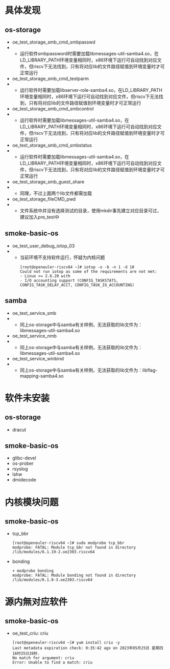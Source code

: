 # 具体发现
## os-storage
- oe_test_storage_smb_cmd_smbpasswd
- - 运行软件smbpassword时需要加载libmessages-util-samba4.so，在LD_LIBRARY_PATH环境变量相同时，x86环境下运行可自动找到对应文件，但riscv下无法找到，只有将对应lib的文件路径赋值到环境变量时才可正常运行
- oe_test_storage_smb_cmd_testparm
- - 运行软件时需要加载libserver-role-samba4.so，在LD_LIBRARY_PATH环境变量相同时，x86环境下运行可自动找到对应文件，但riscv下无法找到，只有将对应lib的文件路径赋值到环境变量时才可正常运行
- oe_test_storage_smb_cmd_smbcontrol
- - 运行软件时需要加载libmessages-util-samba4.so，在LD_LIBRARY_PATH环境变量相同时，x86环境下运行可自动找到对应文件，但riscv下无法找到，只有将对应lib的文件路径赋值到环境变量时才可正常运行
- oe_test_storage_smb_cmd_smbstatus
- - 运行软件时需要加载libmessages-util-samba4.so，在LD_LIBRARY_PATH环境变量相同时，x86环境下运行可自动找到对应文件，但riscv下无法找到，只有将对应lib的文件路径赋值到环境变量时才可正常运行
- oe_test_storage_smb_guest_share
- - 同理，不过上面两个lib文件都需加载
- oe_test_storage_fileCMD_pwd
- - 文件系统中并没有选择测试的目录，使用mkdir事先建立对应目录可过，建议加入pre_test中
## smoke-basic-os
- oe_test_user_debug_iotop_03
- - 当前环境不支持软件运行，怀疑为内核问题
    ```
    [root@openeuler-riscv64 ~]# iotop -o -b -n 1 -d 10
    Could not run iotop as some of the requirements are not met:
    - Linux >= 2.6.20 with
    - I/O accounting support (CONFIG_TASKSTATS, CONFIG_TASK_DELAY_ACCT, CONFIG_TASK_IO_ACCOUNTING)
    ```
## samba
- oe_test_service_smb
- - 同上os-storage中与samba有关样例，无法获取的lib文件为：libmessages-util-samba4.so
- oe_test_service_nmb
- - 同上os-storage中与samba有关样例，无法获取的lib文件为：libmessages-util-samba4.so
- oe_test_service_winbind   
- - 同上os-storage中与samba有关样例，无法获取的lib文件为：libflag-mapping-samba4.so


# 软件未安装
## os-storage
- dracut
## smoke-basic-os
- glibc-devel
- os-prober
- rsyslog
- lshw
- dmidecode

# 内核模块问题
## smoke-basic-os
- tcp_bbr
    ```
    [root@openeuler-riscv64 ~]# sudo modprobe tcp_bbr
    modprobe: FATAL: Module tcp_bbr not found in directory /lib/modules/6.1.19-2.oe2303.riscv64
    ```
- bonding
    ```
    + modprobe bonding
    modprobe: FATAL: Module bonding not found in directory /lib/modules/6.1.8-3.oe2303.riscv64
    ```
# 源内無对应软件
## smoke-basic-os
- oe_test_criu: criu
    ```
    [root@openeuler-riscv64 ~]# yum install criu -y
    Last metadata expiration check: 0:35:42 ago on 2023年05月25日 星期四 16时35分28秒.
    No match for argument: criu
    Error: Unable to find a match: criu
    ```